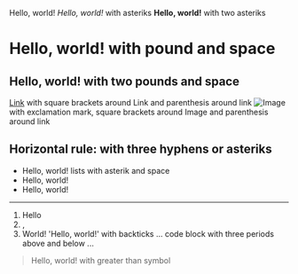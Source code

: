 Hello, world!
*Hello, world!* with asteriks
**Hello, world!** with two asteriks
# Hello, world! with pound and space
## Hello, world! with two pounds and space
[Link](https://i.pinimg.com/736x/33/32/6d/33326dcddbf15c56d631e374b62338dc.jpg) with square brackets around Link and parenthesis around link
![Image](https://play-lh.googleusercontent.com/XVHP0sBKrRJYZq_dB1RalwSmx5TcYYRRfYMFO18jgNAnxHAIA1osxM55XHYTb3LpkV8) with exclamation mark, square brackets around Image and parenthesis around link

Horizontal rule: with three hyphens or asteriks
---
* Hello, world! lists with asterik and space
* Hello, world!
* Hello, world!
---
1. Hello 
2. , 
3. World!
'Hello, world!' with backticks
...
code block with three periods above and below
...
> Hello, world! with greater than symbol
